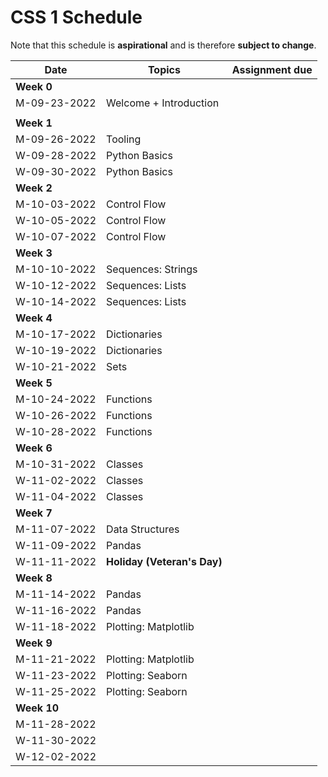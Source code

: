 # CSS 1 Schedule

Note that this schedule is **aspirational** and is therefore **subject to change**.

| Date | Topics | Assignment due |
| ---- | ------ | -------------- |
| **Week 0** | | |
| M-09-23-2022 | Welcome + Introduction| |
|  | | |
| **Week 1** | | |
| M-09-26-2022 | Tooling | |
| W-09-28-2022 | Python Basics | |
| W-09-30-2022 | Python Basics | |
| **Week 2** | | |
| M-10-03-2022 | Control Flow | |
| W-10-05-2022 | Control Flow | |
| W-10-07-2022 | Control Flow | |
| **Week 3** | | |
| M-10-10-2022 | Sequences: Strings | |
| W-10-12-2022 | Sequences: Lists | |
| W-10-14-2022 | Sequences: Lists | |
| **Week 4** | | |
| M-10-17-2022 | Dictionaries | |
| W-10-19-2022 | Dictionaries | |
| W-10-21-2022 | Sets | |
| **Week 5** | | |
| M-10-24-2022 | Functions | |
| W-10-26-2022 | Functions | |
| W-10-28-2022 | Functions | |
| **Week 6** | | |
| M-10-31-2022 | Classes | |
| W-11-02-2022 | Classes | |
| W-11-04-2022 | Classes | |
| **Week 7** | | |
| M-11-07-2022 | Data Structures| |
| W-11-09-2022 | Pandas | |
| W-11-11-2022 | **Holiday (Veteran's Day)**| |
| **Week 8** | | |
| M-11-14-2022 | Pandas | |
| W-11-16-2022 | Pandas | |
| W-11-18-2022 | Plotting: Matplotlib | |
| **Week 9** | | |
| M-11-21-2022 | Plotting: Matplotlib | |
| W-11-23-2022 | Plotting: Seaborn | |
| W-11-25-2022 | Plotting: Seaborn | |
| **Week 10** | | |
| M-11-28-2022 | | |
| W-11-30-2022 | | |
| W-12-02-2022 | | |
